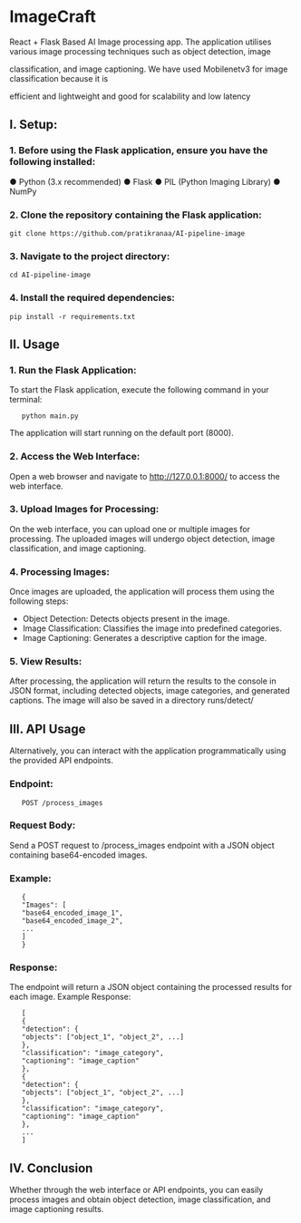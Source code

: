# ImageCraft

React + Flask Based AI Image processing app. The application utilises various image processing techniques such as object detection, image

classification, and image captioning. We have used Mobilenetv3 for image classification because it is

efficient and lightweight and good for scalability and low latency

## I. Setup:

### 1. Before using the Flask application, ensure you have the following installed:

● Python (3.x recommended)
● Flask
● PIL (Python Imaging Library)
● NumPy

### 2. Clone the repository containing the Flask application:

```
git clone https://github.com/pratikranaa/AI-pipeline-image
```

### 3. Navigate to the project directory:

```
cd AI-pipeline-image
```

### 4. Install the required dependencies:

```
pip install -r requirements.txt
```

## II. Usage

### 1. Run the Flask Application:

   To start the Flask application, execute the following command in your terminal:

```
   python main.py
```

   The application will start running on the default port (8000).

### 2. Access the Web Interface:

   Open a web browser and navigate to http://127.0.0.1:8000/ to access the web interface.

### 3. Upload Images for Processing:

   On the web interface, you can upload one or multiple images for processing. The uploaded images will
   undergo object detection, image classification, and image captioning.

### 4. Processing Images:

   Once images are uploaded, the application will process them using the following steps:

- Object Detection: Detects objects present in the image.
- Image Classification: Classifies the image into predefined categories.
- Image Captioning: Generates a descriptive caption for the image.

### 5. View Results:

   After processing, the application will return the results to the console in JSON format, including detected
   objects, image categories, and generated captions. The image will also be saved in a directory runs/detect/

## III. API Usage

   Alternatively, you can interact with the application programmatically using the provided API endpoints.

### Endpoint:

```
   POST /process_images
```

### Request Body:

   Send a POST request to /process_images endpoint with a JSON object containing base64-encoded
   images.

### Example:

```
   {
   "Images": [
   "base64_encoded_image_1",
   "base64_encoded_image_2",
   ...
   ]
   }
```

### Response:

   The endpoint will return a JSON object containing the processed results for each image.
   Example Response:

```
   [
   {
   "detection": {
   "objects": ["object_1", "object_2", ...]
   },
   "classification": "image_category",
   "captioning": "image_caption"
   },
   {
   "detection": {
   "objects": ["object_1", "object_2", ...]
   },
   "classification": "image_category",
   "captioning": "image_caption"
   },
   ...
   ]
```

## IV. Conclusion

   Whether through the web interface or API endpoints, you can easily process images and obtain object
   detection, image classification, and image captioning results.
